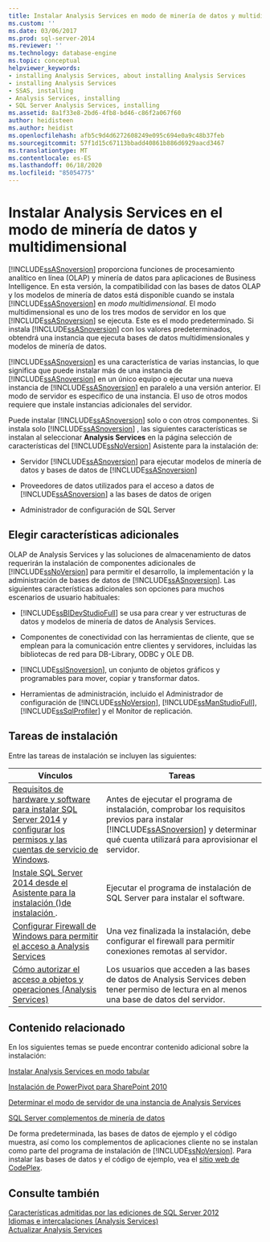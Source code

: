 ```yaml
---
title: Instalar Analysis Services en modo de minería de datos y multidimensional | Microsoft Docs
ms.custom: ''
ms.date: 03/06/2017
ms.prod: sql-server-2014
ms.reviewer: ''
ms.technology: database-engine
ms.topic: conceptual
helpviewer_keywords:
- installing Analysis Services, about installing Analysis Services
- installing Analysis Services
- SSAS, installing
- Analysis Services, installing
- SQL Server Analysis Services, installing
ms.assetid: 8a1f33e8-2bd6-4fb8-bd46-c86f2a067f60
author: heidisteen
ms.author: heidist
ms.openlocfilehash: afb5c9d4d6272608249e095c694e0a9c48b37feb
ms.sourcegitcommit: 57f1d15c67113bbadd40861b886d6929aacd3467
ms.translationtype: MT
ms.contentlocale: es-ES
ms.lasthandoff: 06/18/2020
ms.locfileid: "85054775"
---
```

# <a name="install-analysis-services-in-multidimensional-and-data-mining-mode"></a>Instalar Analysis Services en el modo de minería de datos y multidimensional
  [!INCLUDE[ssASnoversion](../../includes/ssasnoversion-md.md)] proporciona funciones de procesamiento analítico en línea (OLAP) y minería de datos para aplicaciones de Business Intelligence. En esta versión, la compatibilidad con las bases de datos OLAP y los modelos de minería de datos está disponible cuando se instala [!INCLUDE[ssASnoversion](../../includes/ssasnoversion-md.md)] en *modo multidimensional*. El modo multidimensional es uno de los tres modos de servidor en los que [!INCLUDE[ssASnoversion](../../includes/ssasnoversion-md.md)] se ejecuta. Este es el modo predeterminado. Si instala [!INCLUDE[ssASnoversion](../../includes/ssasnoversion-md.md)] con los valores predeterminados, obtendrá una instancia que ejecuta bases de datos multidimensionales y modelos de minería de datos.  
  
 [!INCLUDE[ssASnoversion](../../includes/ssasnoversion-md.md)] es una característica de varias instancias, lo que significa que puede instalar más de una instancia de [!INCLUDE[ssASnoversion](../../includes/ssasnoversion-md.md)] en un único equipo o ejecutar una nueva instancia de [!INCLUDE[ssASnoversion](../../includes/ssasnoversion-md.md)] en paralelo a una versión anterior. El modo de servidor es específico de una instancia. El uso de otros modos requiere que instale instancias adicionales del servidor.  
  
 Puede instalar [!INCLUDE[ssASnoversion](../../includes/ssasnoversion-md.md)] solo o con otros componentes. Si instala solo [!INCLUDE[ssASnoversion](../../includes/ssasnoversion-md.md)] , las siguientes características se instalan al seleccionar **Analysis Services** en la página selección de características del [!INCLUDE[ssNoVersion](../../includes/ssnoversion-md.md)] Asistente para la instalación de:  
  
-   Servidor [!INCLUDE[ssASnoversion](../../includes/ssasnoversion-md.md)] para ejecutar modelos de minería de datos y bases de datos de [!INCLUDE[ssASnoversion](../../includes/ssasnoversion-md.md)]  
  
-   Proveedores de datos utilizados para el acceso a datos de [!INCLUDE[ssASnoversion](../../includes/ssasnoversion-md.md)] a las bases de datos de origen  
  
-   Administrador de configuración de SQL Server  
  
## <a name="choosing-additional-features"></a>Elegir características adicionales  
 OLAP de Analysis Services y las soluciones de almacenamiento de datos requerirán la instalación de componentes adicionales de [!INCLUDE[ssNoVersion](../../includes/ssnoversion-md.md)] para permitir el desarrollo, la implementación y la administración de bases de datos de [!INCLUDE[ssASnoversion](../../includes/ssasnoversion-md.md)]. Las siguientes características adicionales son opciones para muchos escenarios de usuario habituales:  
  
-   [!INCLUDE[ssBIDevStudioFull](../../includes/ssbidevstudiofull-md.md)] se usa para crear y ver estructuras de datos y modelos de minería de datos de Analysis Services.  
  
-   Componentes de conectividad con las herramientas de cliente, que se emplean para la comunicación entre clientes y servidores, incluidas las bibliotecas de red para DB-Library, ODBC y OLE DB.  
  
-   [!INCLUDE[ssISnoversion](../../includes/ssisnoversion-md.md)], un conjunto de objetos gráficos y programables para mover, copiar y transformar datos.  
  
-   Herramientas de administración, incluido el Administrador de configuración de [!INCLUDE[ssNoVersion](../../includes/ssnoversion-md.md)], [!INCLUDE[ssManStudioFull](../../includes/ssmanstudiofull-md.md)], [!INCLUDE[ssSqlProfiler](../../includes/sssqlprofiler-md.md)] y el Monitor de replicación.  
  
## <a name="installation-tasks"></a>Tareas de instalación  
 Entre las tareas de instalación se incluyen las siguientes:  
  
|Vínculos|Tareas|  
|-----------|-----------|  
|[Requisitos de hardware y software para instalar SQL Server 2014](hardware-and-software-requirements-for-installing-sql-server.md) y [configurar los permisos y las cuentas de servicio de Windows](../../database-engine/configure-windows/configure-windows-service-accounts-and-permissions.md).|Antes de ejecutar el programa de instalación, comprobar los requisitos previos para instalar [!INCLUDE[ssASnoversion](../../includes/ssasnoversion-md.md)] y determinar qué cuenta utilizará para aprovisionar el servidor.|  
|[Instale SQL Server 2014 desde el Asistente para la instalación &#40;&#41;de instalación ](../../database-engine/install-windows/install-sql-server-from-the-installation-wizard-setup.md).|Ejecutar el programa de instalación de SQL Server para instalar el software.|  
|[Configurar Firewall de Windows para permitir el acceso a Analysis Services](https://docs.microsoft.com/analysis-services/instances/configure-the-windows-firewall-to-allow-analysis-services-access)|Una vez finalizada la instalación, debe configurar el firewall para permitir conexiones remotas al servidor.|  
|[Cómo autorizar el acceso a objetos y operaciones &#40;Analysis Services&#41;](https://docs.microsoft.com/analysis-services/multidimensional-models/authorizing-access-to-objects-and-operations-analysis-services)|Los usuarios que acceden a las bases de datos de Analysis Services deben tener permiso de lectura en al menos una base de datos del servidor.|  
  
## <a name="related-content"></a>Contenido relacionado  
 En los siguientes temas se puede encontrar contenido adicional sobre la instalación:  
  
 [Instalar Analysis Services en modo tabular](https://docs.microsoft.com/analysis-services/instances/install-windows/install-analysis-services)  
  
 [Instalación de PowerPivot para SharePoint 2010](../../../2014/sql-server/install/powerpivot-for-sharepoint-2010-installation.md)  
  
 [Determinar el modo de servidor de una instancia de Analysis Services](https://docs.microsoft.com/analysis-services/instances/determine-the-server-mode-of-an-analysis-services-instance)  
  
 [SQL Server complementos de minería de datos](https://www.microsoft.com/download/details.aspx?id=35578)  
  
 De forma predeterminada, las bases de datos de ejemplo y el código muestra, así como los complementos de aplicaciones cliente no se instalan como parte del programa de instalación de [!INCLUDE[ssNoVersion](../../includes/ssnoversion-md.md)]. Para instalar las bases de datos y el código de ejemplo, vea el [sitio web de CodePlex](https://go.microsoft.com/fwlink/?LinkId=87843).  
  
## <a name="see-also"></a>Consulte también  
 [Características admitidas por las ediciones de SQL Server 2012](https://go.microsoft.com/fwlink/?linkid=232473)   
 [Idiomas e intercalaciones &#40;Analysis Services&#41;](../../../2014/analysis-services/languages-and-collations-analysis-services.md)   
 [Actualizar Analysis Services](../../database-engine/install-windows/upgrade-analysis-services.md)  
  
  
